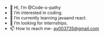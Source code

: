 - 👋 Hi, I’m @Code-o-pathy
- 👀 I’m interested in coding.
- 🌱 I’m currently learning javaand react.
- 💞️ I’m looking for internships.
- 📫 How to reach me- ay003735@gmail.com

<!---
Code-o-pathy/Code-o-pathy is a ✨ special ✨ repository because its `README.md` (this file) appears on your GitHub profile.
You can click the Preview link to take a look at your changes.
--->
